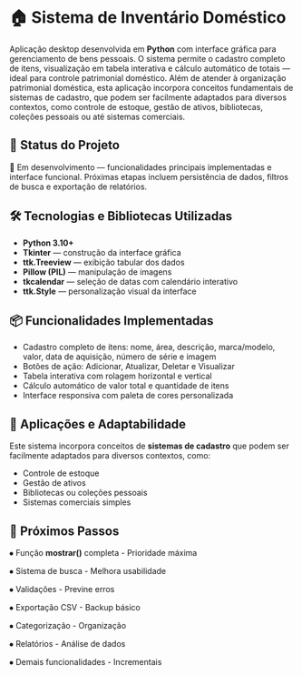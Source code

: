 # 🏠 Sistema de Inventário Doméstico

Aplicação desktop desenvolvida em **Python** com interface gráfica para gerenciamento de bens pessoais. O sistema permite o cadastro completo de itens, visualização em tabela interativa e cálculo automático de totais — ideal para controle patrimonial doméstico.
Além de atender à organização patrimonial doméstica, esta aplicação incorpora conceitos fundamentais de sistemas de cadastro, que podem ser facilmente adaptados para diversos contextos, como controle de estoque, gestão de ativos, bibliotecas, coleções pessoais ou até sistemas comerciais.


## 🚀 Status do Projeto

🔧 Em desenvolvimento — funcionalidades principais implementadas e interface funcional.
   Próximas etapas incluem persistência de dados, filtros de busca e exportação de relatórios.

## 🛠️ Tecnologias e Bibliotecas Utilizadas

- **Python 3.10+**
- **Tkinter** — construção da interface gráfica
- **ttk.Treeview** — exibição tabular dos dados
- **Pillow (PIL)** — manipulação de imagens
- **tkcalendar** — seleção de datas com calendário interativo
- **ttk.Style** — personalização visual da interface

## 📦 Funcionalidades Implementadas

- Cadastro completo de itens: nome, área, descrição, marca/modelo, valor, data de aquisição, número de série e imagem
- Botões de ação: Adicionar, Atualizar, Deletar e Visualizar
- Tabela interativa com rolagem horizontal e vertical
- Cálculo automático de valor total e quantidade de itens
- Interface responsiva com paleta de cores personalizada

## 🧩 Aplicações e Adaptabilidade

Este sistema incorpora conceitos de **sistemas de cadastro** que podem ser facilmente adaptados para diversos contextos, como:

- Controle de estoque
- Gestão de ativos
- Bibliotecas ou coleções pessoais
- Sistemas comerciais simples

## 📌 Próximos Passos

⦁ Função **mostrar()** completa - Prioridade máxima
	
⦁	Sistema de busca - Melhora usabilidade
	
⦁	Validações - Previne erros

⦁	Exportação CSV - Backup básico

⦁	Categorização - Organização

⦁	Relatórios - Análise de dados

⦁	Demais funcionalidades - Incrementais
